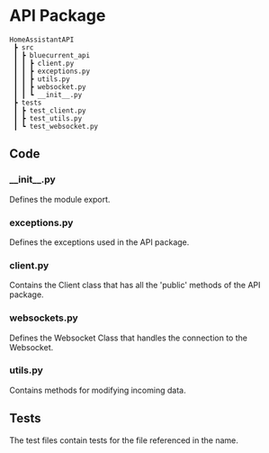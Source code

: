 # API Package

```
HomeAssistantAPI
 ┣ src
 ┃ ┣ bluecurrent_api
 ┃ ┃ ┣ client.py
 ┃ ┃ ┣ exceptions.py
 ┃ ┃ ┣ utils.py
 ┃ ┃ ┣ websocket.py
 ┃ ┃ ┗ __init__.py
 ┣ tests
 ┃ ┣ test_client.py
 ┃ ┣ test_utils.py
 ┃ ┗ test_websocket.py
```

## Code

### \_\_init\_\_.py

Defines the module export.

### exceptions.py

Defines the exceptions used in the API package.

### client.py

Contains the Client class that has all the 'public' methods of the API package.

### websockets.py

Defines the Websocket Class that handles the connection to the Websocket.

### utils.py

Contains methods for modifying incoming data.

## Tests

The test files contain tests for the file referenced in the name.
